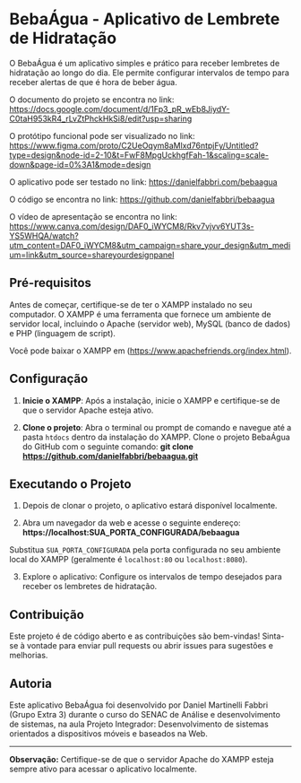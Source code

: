 # BebaÁgua - Aplicativo de Lembrete de Hidratação

O BebaÁgua é um aplicativo simples e prático para receber lembretes de hidratação ao longo do dia. Ele permite configurar intervalos de tempo para receber alertas de que é hora de beber água.

O documento do projeto se encontra no link:
https://docs.google.com/document/d/1Fp3_pR_wEb8JiydY-C0taH953kR4_rLvZtPhckHkSi8/edit?usp=sharing

O protótipo funcional pode ser visualizado no link:
https://www.figma.com/proto/C2UeOqym8aMlxd76ntpjFy/Untitled?type=design&node-id=2-10&t=FwF8MpgUckhgfFah-1&scaling=scale-down&page-id=0%3A1&mode=design

O aplicativo pode ser testado no link:
https://danielfabbri.com/bebaagua

O código se encontra no link:
https://github.com/danielfabbri/bebaagua

O vídeo de apresentação se encontra no link:
https://www.canva.com/design/DAF0_iWYCM8/Rkv7vjvv6YUT3s-YS5WHQA/watch?utm_content=DAF0_iWYCM8&utm_campaign=share_your_design&utm_medium=link&utm_source=shareyourdesignpanel


## Pré-requisitos

Antes de começar, certifique-se de ter o XAMPP instalado no seu computador. O XAMPP é uma ferramenta que fornece um ambiente de servidor local, incluindo o Apache (servidor web), MySQL (banco de dados) e PHP (linguagem de script).

Você pode baixar o XAMPP em (https://www.apachefriends.org/index.html).

## Configuração

1. **Inicie o XAMPP**: Após a instalação, inicie o XAMPP e certifique-se de que o servidor Apache esteja ativo.

2. **Clone o projeto**: Abra o terminal ou prompt de comando e navegue até a pasta `htdocs` dentro da instalação do XAMPP. Clone o projeto BebaÁgua do GitHub com o seguinte comando: **git clone https://github.com/danielfabbri/bebaagua.git**

## Executando o Projeto

1. Depois de clonar o projeto, o aplicativo estará disponível localmente.

2. Abra um navegador da web e acesse o seguinte endereço: **https://localhost:SUA_PORTA_CONFIGURADA/bebaagua**


Substitua `SUA_PORTA_CONFIGURADA` pela porta configurada no seu ambiente local do XAMPP (geralmente é `localhost:80` ou `localhost:8080`).

3. Explore o aplicativo: Configure os intervalos de tempo desejados para receber os lembretes de hidratação.

## Contribuição

Este projeto é de código aberto e as contribuições são bem-vindas! Sinta-se à vontade para enviar pull requests ou abrir issues para sugestões e melhorias.

## Autoria

Este aplicativo BebaÁgua foi desenvolvido por Daniel Martinelli Fabbri (Grupo Extra 3) durante o curso do SENAC de Análise e desenvolvimento de sistemas, na aula Projeto Integrador: Desenvolvimento de sistemas orientados a dispositivos móveis e baseados na Web.

---

**Observação:** Certifique-se de que o servidor Apache do XAMPP esteja sempre ativo para acessar o aplicativo localmente.


